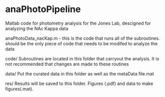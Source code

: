 # anaPhotoPipeline

Matlab code for photometry analysis for the Jones Lab, descigned for analyzing the NAc Kappa data

anaPhotoData_nacKap.m - this is the code that runs all of the subroutines. should be the only piece of code that needs to be modifed to analyze the data

code/
    Subroutines are located in this folder that carryout the analysis. It is not recommended that changes are made to these routines

data/
    Put the curated data in this folder as well as the metaData file.mat

res/ 
    Results will be saved to this folder. Figures (.pdf) and data to make figures(.mat). 
